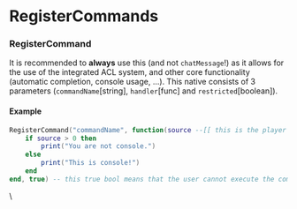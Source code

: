 # RegisterCommands

### RegisterCommand <a href="#registercommand" id="registercommand"></a>

It is recommended to **always** use this (and not `chatMessage`!) as it allows for the use of the integrated ACL system, and other core functionality (automatic completion, console usage, ...). This native consists of 3 parameters (`commandName`\[string], `handler`\[func] and `restricted`\[boolean]).

#### Example <a href="#example" id="example"></a>

```lua
RegisterCommand("commandName", function(source --[[ this is the player ID (on the server): a number ]], args --[[ this is a table of the arguments provided ]], rawCommand --[[ this is what the user entered ]])
    if source > 0 then
        print("You are not console.")
    else
        print("This is console!")
    end
end, true) -- this true bool means that the user cannot execute the command unless they have the 'command.commandName' ACL object allowed to one of their identifiers.
```

\
